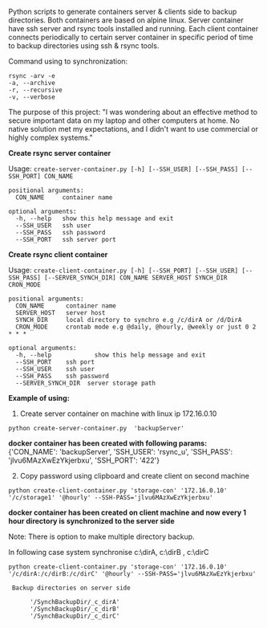 Python scripts to generate containers server & clients side to backup directories.
Both containers are based on alpine linux.
Server container have ssh server and rsync tools installed and running.
Each client container connects periodically to certain server container in specific period of time to backup directories using ssh & rsync tools.<br />

Command using to synchronization: </br>

```
rsync -arv -e 
-a, --archive  
-r, --recursive 
-v, --verbose   
 ```

The purpose of this project:
  "I was wondering about an effective method to secure important data on my laptop and other computers at home. No native solution met my expectations, and I didn't want to use commercial or highly complex systems."
  
**Create rsync server container**

Usage: ```create-server-container.py [-h] [--SSH_USER] [--SSH_PASS] [--SSH_PORT] CON_NAME ```

```
positional arguments:
  CON_NAME     container name

optional arguments:
  -h, --help   show this help message and exit 
  --SSH_USER   ssh user 
  --SSH_PASS   ssh password 
  --SSH_PORT   ssh server port 
```

**Create rsync client container**

Usage: ```create-client-container.py [-h] [--SSH_PORT] [--SSH_USER] [--SSH_PASS] [--SERVER_SYNCH_DIR] CON_NAME SERVER_HOST SYNCH_DIR CRON_MODE```

```
positional arguments:
  CON_NAME      container name 
  SERVER_HOST   server host
  SYNCH_DIR     local directory to synchro e.g /c/dirA or /d/DirA 
  CRON_MODE     crontab mode e.g @daily, @hourly, @weekly or just 0 2 * * * 

optional arguments: 
  -h, --help            show this help message and exit 
  --SSH_PORT    ssh port
  --SSH_USER    ssh user 
  --SSH_PASS    ssh password 
  --SERVER_SYNCH_DIR  server storage path 
 ``` 

**Example of using:**

1. Create server container on machine with linux ip 172.16.0.10

  ```python create-server-container.py  'backupServer'  ```<br />

  **docker container has been created with following params:  <br />**
    {'CON_NAME': 'backupServer', 'SSH_USER': 'rsync_u', 'SSH_PASS': 'jlvu6MAzXwEzYkjerbxu', 'SSH_PORT': '422'}  <br />
    
2. Copy password using clipboard and create client on second machine<br />
  
  ```python create-client-container.py 'storage-con' '172.16.0.10' '/c/storage1' '@hourly' --SSH-PASS='jlvu6MAzXwEzYkjerbxu' ```
  
  **docker container has been created on client machine and now every 1 hour directory is synchronized to the server side**

Note: There is option to make multiple directory backup. </br>

  In following case system synchronise c:\dirA, c:\dirB , c:\dirC  <br />

  ```python create-client-container.py 'storage-con' '172.16.0.10' '/c/dirA:/c/dirB:/c/dirC' '@hourly' --SSH-PASS='jlvu6MAzXwEzYkjerbxu' ```

```
 Backup directories on server side 

      '/SynchBackupDir/_c_dirA' 
      '/SynchBackupDir/_c_dirB' 
      '/SynchBackupDir/_c_dirC' 
 ``` 
